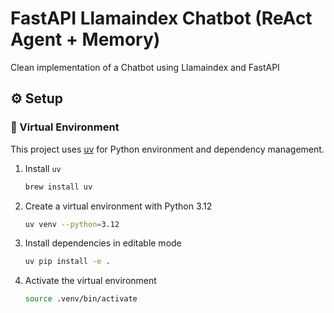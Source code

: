 # FastAPI Llamaindex Chatbot (ReAct Agent + Memory)

Clean implementation of a Chatbot using Llamaindex and FastAPI
## ⚙️ Setup

### 🐍 Virtual Environment

This project uses [uv](https://github.com/astral-sh/uv) for Python environment and dependency management.

1. Install `uv`

    ```bash
    brew install uv
    ```

2. Create a virtual environment with Python 3.12

    ```bash
    uv venv --python=3.12
    ```

3.  Install dependencies in editable mode

    ```bash
    uv pip install -e .
    ````

4. Activate the virtual environment

    ```bash
    source .venv/bin/activate
    ```